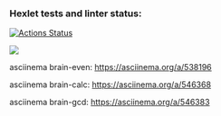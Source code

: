 ### Hexlet tests and linter status:
[![Actions Status](https://github.com/ArtemBY/frontend-project-44/workflows/hexlet-check/badge.svg)](https://github.com/ArtemBY/frontend-project-44/actions)

<a href="https://codeclimate.com/github/ArtemBY/frontend-project-44/maintainability"><img src="https://api.codeclimate.com/v1/badges/dcd0bf831a9a2005a701/maintainability" /></a>

asciinema brain-even: https://asciinema.org/a/538196

asciinema brain-calc: https://asciinema.org/a/546368

asciinema brain-gcd: https://asciinema.org/a/546383

